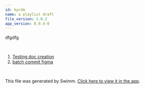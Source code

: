 ```yaml
---
id: kyc4m
name: a playlist draft
file_version: 1.0.2
app_version: 0.9.4-0
---
```


<!-- Intro - Do not remove this comment -->
dfgdfg

<br/>

<!-- Steps - Do not remove this comment -->
1. [Testing doc creation](testing-doc-creation.LTxBk.sw.md)
2. [batch commit figma](https://www.figma.com/file/prhW0buKymkMyOM6pxI9Fu/%5B0.9.1~-1.0.0%5D-Editor---transferred?node-id=746%3A108095)


<br/>

This file was generated by Swimm. [Click here to view it in the app](http://localhost:5000/repos/Z2l0aHViJTNBJTNBc3Rva2Utd2VhdGhlciUzQSUzQUFkZGllQ29oZW4=/playlists/kyc4m).